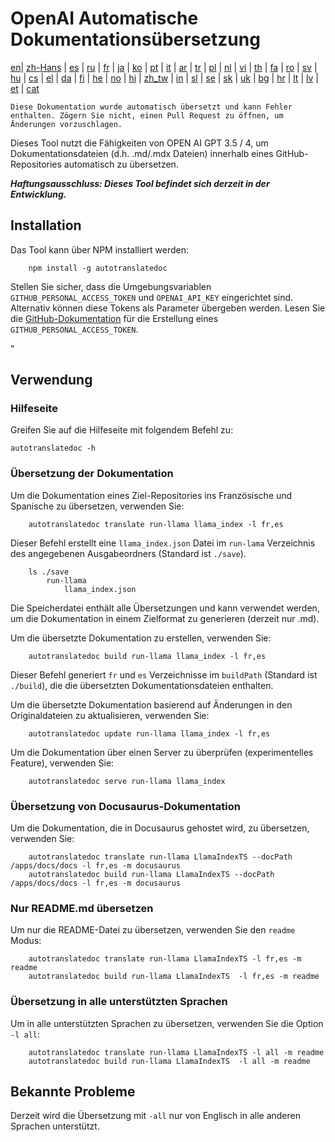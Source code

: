 
# OpenAI Automatische Dokumentationsübersetzung

[en](../README.md)| [zh-Hans](/i18n/README_zh-Hans.md) | [es](/i18n/README_es.md) | [ru](/i18n/README_ru.md) | [fr](/i18n/README_fr.md) | [ja](/i18n/README_ja.md) | [ko](/i18n/README_ko.md) | [pt](/i18n/README_pt.md) | [it](/i18n/README_it.md) | [ar](/i18n/README_ar.md) | [tr](/i18n/README_tr.md) | [pl](/i18n/README_pl.md) | [nl](/i18n/README_nl.md) | [vi](/i18n/README_vi.md) | [th](/i18n/README_th.md) | [fa](/i18n/README_fa.md) | [ro](/i18n/README_ro.md) | [sv](/i18n/README_sv.md) | [hu](/i18n/README_hu.md) | [cs](/i18n/README_cs.md) | [el](/i18n/README_el.md) | [da](/i18n/README_da.md) | [fi](/i18n/README_fi.md) | [he](/i18n/README_he.md) | [no](/i18n/README_no.md) | [hi](/i18n/README_hi.md) | [zh_tw](/i18n/README_zh_tw.md) | [in](/i18n/README_in.md) | [sl](/i18n/README_sl.md) | [se](/i18n/README_se.md) | [sk](/i18n/README_sk.md) | [uk](/i18n/README_uk.md) | [bg](/i18n/README_bg.md) | [hr](/i18n/README_hr.md) | [lt](/i18n/README_lt.md) | [lv](/i18n/README_lv.md) | [et](/i18n/README_et.md) | [cat](/i18n/README_cat.md) 

```Diese Dokumentation wurde automatisch übersetzt und kann Fehler enthalten. Zögern Sie nicht, einen Pull Request zu öffnen, um Änderungen vorzuschlagen.```


Dieses Tool nutzt die Fähigkeiten von OPEN AI GPT 3.5 / 4, um Dokumentationsdateien (d.h. .md/.mdx Dateien) innerhalb eines GitHub-Repositories automatisch zu übersetzen.

***Haftungsausschluss: Dieses Tool befindet sich derzeit in der Entwicklung.***

## Installation

Das Tool kann über NPM installiert werden:

```
    npm install -g autotranslatedoc
```

Stellen Sie sicher, dass die Umgebungsvariablen `GITHUB_PERSONAL_ACCESS_TOKEN` und `OPENAI_API_KEY` eingerichtet sind. Alternativ können diese Tokens als Parameter übergeben werden. Lesen Sie die [GitHub-Dokumentation](https://docs.github.com/en/github/authenticating-to-github/creating-a-personal-access-token) für die Erstellung eines `GITHUB_PERSONAL_ACCESS_TOKEN`.


"
## Verwendung

### Hilfeseite
Greifen Sie auf die Hilfeseite mit folgendem Befehl zu:
```
autotranslatedoc -h
```
### Übersetzung der Dokumentation

Um die Dokumentation eines Ziel-Repositories ins Französische und Spanische zu übersetzen, verwenden Sie:

```
    autotranslatedoc translate run-llama llama_index -l fr,es
```

Dieser Befehl erstellt eine `llama_index.json` Datei im `run-lama` Verzeichnis des angegebenen Ausgabeordners (Standard ist `./save`).

```
    ls ./save
        run-llama
            llama_index.json 
```

Die Speicherdatei enthält alle Übersetzungen und kann verwendet werden, um die Dokumentation in einem Zielformat zu generieren (derzeit nur .md).

Um die übersetzte Dokumentation zu erstellen, verwenden Sie:

```
    autotranslatedoc build run-llama llama_index -l fr,es
```

Dieser Befehl generiert `fr` und `es` Verzeichnisse im `buildPath` (Standard ist `./build`), die die übersetzten Dokumentationsdateien enthalten.

Um die übersetzte Dokumentation basierend auf Änderungen in den Originaldateien zu aktualisieren, verwenden Sie:

```
    autotranslatedoc update run-llama llama_index -l fr,es
```

Um die Dokumentation über einen Server zu überprüfen (experimentelles Feature), verwenden Sie:

```
    autotranslatedoc serve run-llama llama_index
```
### Übersetzung von Docusaurus-Dokumentation

Um die Dokumentation, die in Docusaurus gehostet wird, zu übersetzen, verwenden Sie:

```
    autotranslatedoc translate run-llama LlamaIndexTS --docPath /apps/docs/docs -l fr,es -m docusaurus
    autotranslatedoc build run-llama LlamaIndexTS --docPath /apps/docs/docs -l fr,es -m docusaurus
```
### Nur README.md übersetzen

Um nur die README-Datei zu übersetzen, verwenden Sie den `readme` Modus:

```
    autotranslatedoc translate run-llama LlamaIndexTS -l fr,es -m readme
    autotranslatedoc build run-llama LlamaIndexTS  -l fr,es -m readme
```
### Übersetzung in alle unterstützten Sprachen

Um in alle unterstützten Sprachen zu übersetzen, verwenden Sie die Option `-l all`:

```
    autotranslatedoc translate run-llama LlamaIndexTS -l all -m readme
    autotranslatedoc build run-llama LlamaIndexTS  -l all -m readme
```
## Bekannte Probleme

Derzeit wird die Übersetzung mit `-all` nur von Englisch in alle anderen Sprachen unterstützt.

